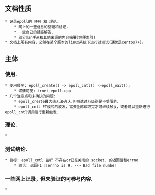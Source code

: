 ## 文档性质
	* 记录epoll的 使用 和 理论。
		* 网上的一些信息的整理和验证.
		* 一些自己的疑惑解答.
		* 部分man手册和其他来源的内容摘要(方便索引)
	* 文档上所有内容，必然在某个版本的linux系统下进行过测试(通常是centos7+)。

## 主体

### 使用.
	* 使用顺序: epoll_create() -> epoll_cntl() ->epoll_wait();
		* 详情可见: frnet_epoll.cpp
	* 几个注意点和未确认的问题:
		* epoll_create最大值无法确认.但测试过万级别是不受限的.
		* epoll_cntl ET模式的收发，需要全部读取完才可继续触发，或者可以重新进行epoll_cntl调用进行重新触发.

### 理论.
	* 

### 测试结论.
	* 目标: epoll_cntl 监听 不存在or已经关闭的 socket. 的返回值和errno
		* 结论: 返回-1 且errno is 9. --> Bad file number

### 一些网上记录，但未验证的可参考内容.
	* 


